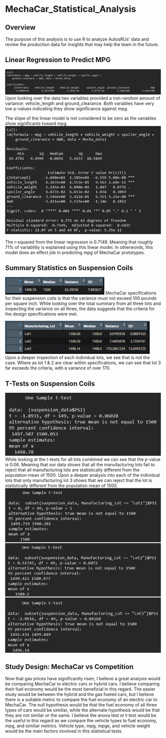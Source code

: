 # MechaCar_Statistical_Analysis
## Overview
The purpose of this analysis is to use R to analyze AutosRUs' data and review the production data for insights that may help the team in the future.

## Linear Regression to Predict MPG
![linear_regression](https://github.com/Drakeblaze10/MechaCar_Statistical_Analysis/blob/main/resources/MechaCar_lm.png)
Upon looking over the data two variables provided a non-random amount of variance: vehicle_length and ground_clearance. Both variables have very low p-values indicating they show significance against mpg.

The slope of the linear model is not considered to be zero as the variables show significants toward mpg.
![summary](https://github.com/Drakeblaze10/MechaCar_Statistical_Analysis/blob/main/resources/MechaCar_statistics.png)

The r-squared from the linear regression is 0.7149. Meaning that roughly 71% of variablitly is explained using this linear model. In otherwords, this model does an effect job in predicting mpg of MechaCar prototypes.

## Summary Statistics on Suspension Coils
![total Summary](https://github.com/Drakeblaze10/MechaCar_Statistical_Analysis/blob/main/resources/total%20summary.png)
MechaCar specifications for their suspension coils is that the variance must not exceed 100 pounds per square inch. While looking over the total summary from all three lots and inspecting the variance on all three, the data suggests that the criteria for the design specifications were met.

![lot summary](https://github.com/Drakeblaze10/MechaCar_Statistical_Analysis/blob/main/resources/lot%20summary.png)
Upon a deeper inspection of each individual lots, we see that is not the case. Where as lot 1 & 2 are clear within specifications, we can see that lot 3 far exceeds the criteria, with a variance of over 170.

## T-Tests on Suspension Coils
![all lots](https://github.com/Drakeblaze10/MechaCar_Statistical_Analysis/blob/main/resources/t.test_all_lots.png)
While looking at the t-tests for all lots combined we can see that the p-value is 0.06. Meaning that our data shows that all the manufacturing lots fail to reject that all manufacturing lots are statistically different from the population mean of 1500. Upon a deeper analysis into each of the individual lots that only manufacturing lot 3 shows that we can reject that the lot is statistically different from the population mean of 1500.
![lot1](https://github.com/Drakeblaze10/MechaCar_Statistical_Analysis/blob/main/resources/t-test_lot1.png)
![lot2](https://github.com/Drakeblaze10/MechaCar_Statistical_Analysis/blob/main/resources/t-test_lot2.png)
![lot3](https://github.com/Drakeblaze10/MechaCar_Statistical_Analysis/blob/main/resources/t-test_lot3.png)

## Study Design: MechaCar vs Competition
Now that gas prices have significantly risen, I believe a great analysis would be comparing MechaCar to  electric cars or hybrid cars. I believe comparing their fuel economy would be the most beneficial in this regard. The easier study would be between the hybrid and the gas fueled cars, but I believe there is a suitable metric to compare the fuel economy of an electric car to MechaCar. The null hypothesis would be that the fuel economy of all three types of cars would be similiar, while the alternate hypothesis would be that they are not similar or the same. I believe the anova test or t-test would be the useful in this regard as we compare the vehicle types to fuel economy, mpg, and similiar metrics. Vehicle type, mpg, mpge, and vehicle weight would be the main factors involved in this statistical tests.
